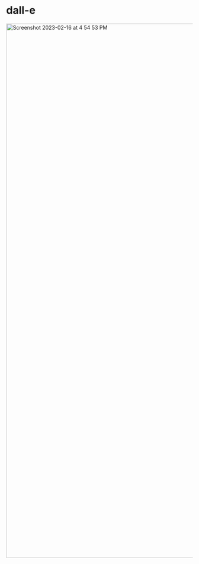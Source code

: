 # dall-e
<img width="1440" alt="Screenshot 2023-02-16 at 4 54 53 PM" src="https://user-images.githubusercontent.com/69712450/219511368-b23cda31-311c-4d9a-b7c7-8754f44a8b10.png">
